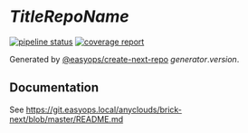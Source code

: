 # $Title Repo Name$

[![pipeline status](https://git.easyops.local/anyclouds/$kebab-repo-name$/badges/master/pipeline.svg)](https://git.easyops.local/anyclouds/$kebab-repo-name$/commits/master)
[![coverage report](https://git.easyops.local/anyclouds/$kebab-repo-name$/badges/master/coverage.svg)](https://git.easyops.local/anyclouds/$kebab-repo-name$/commits/master)

Generated by [@easyops/create-next-repo] $generator.version$.

## Documentation

See https://git.easyops.local/anyclouds/brick-next/blob/master/README.md

[@easyops/create-next-repo]: https://git.easyops.local/anyclouds/next-core/tree/master/packages/create-next-repo
